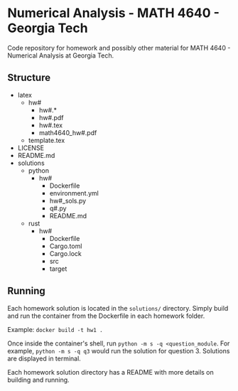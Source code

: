 # Numerical Analysis - MATH 4640 - Georgia Tech

Code repository for homework and possibly other material for MATH 4640 - Numerical Analysis at Georgia Tech.

## Structure

- latex
  - hw#
    - hw#.*
    - hw#.pdf
    - hw#.tex
    - math4640_hw#.pdf
  - template.tex
- LICENSE
- README.md
- solutions
  - python 
    - hw#
      - Dockerfile
      - environment.yml
      - hw#_sols.py
      - q#.py
      - README.md
  - rust
    - hw#
      - Dockerfile
      - Cargo.toml
      - Cargo.lock
      - src
      - target

## Running

Each homework solution is located in the `solutions/` directory. Simply build and run the container from the Dockerfile in each homework folder.

Example: `docker build -t hw1 .`

Once inside the container's shell, run `python -m s -q <question_module`. For example, `python -m s -q q3` would run the solution for question 3. Solutions are displayed in terminal.

Each homework solution directory has a README with more details on building and running.

